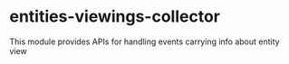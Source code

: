 # entities-viewings-collector

This module provides APIs for handling events carrying info about entity view

